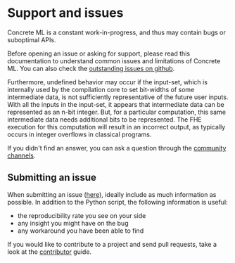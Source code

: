 # Support and issues

Concrete ML is a constant work-in-progress, and thus may contain bugs or suboptimal APIs.

Before opening an issue or asking for support, please read this documentation to understand common issues and limitations of Concrete ML. You can also check the [outstanding issues on github](https://github.com/zama-ai/concrete-ml/issues).

Furthermore, undefined behavior may occur if the input-set, which is internally used by the compilation core to set bit-widths of some intermediate data, is not sufficiently representative of the future user inputs. With all the inputs in the input-set, it appears that intermediate data can be represented as an n-bit integer. But, for a particular computation, this same intermediate data needs additional bits to be represented. The FHE execution for this computation will result in an incorrect output, as typically occurs in integer overflows in classical programs.

If you didn't find an answer, you can ask a question through the [community channels](https://zama.ai/community-channels).

## Submitting an issue

When submitting an issue ([here](https://github.com/zama-ai/concrete-ml/issues)), ideally include as much information as possible. In addition to the Python script, the following information is useful:

* the reproducibility rate you see on your side
* any insight you might have on the bug
* any workaround you have been able to find

If you would like to contribute to a project and send pull requests, take a look at the [contributor](contributing.md) guide.
